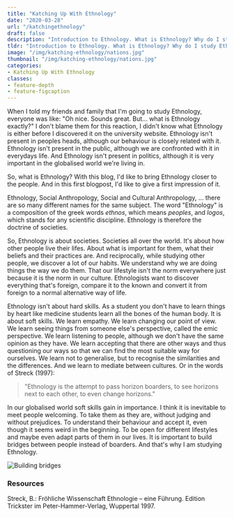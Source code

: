 ```yaml
---
title: "Katching Up With Ethnology"
date: "2020-03-28"
url: "/katchingethnology"
draft: false
description: "Introduction to Ethnology. What is Ethnology? Why do I study Ethnology?"
tldr: "Introduction to Ethnology. What is Ethnology? Why do I study Ethnology?"
image: "/img/katching-ethnology/nations.jpg"
thumbnail: "/img/katching-ethnology/nations.jpg"
categories:
- Katching Up With Ethnology
classes: 
- feature-depth
- feature-figcaption
---
```

When I told my friends and family that I'm going to study Ethnology, everyone was like: "Oh nice. Sounds great. But... what is Ethnology exactly?" I don't blame them for this reaction, I didn't know what Ethnology is either before I discovered it on the university website. Ethnology isn't present in peoples heads, although our behaviour is closely related with it. Ethnology isn't present in the public, although we are confronted with it in everydays life. And Ethnology isn't present in politics, although it is very important in the globalised world we're living in. 

So, what is Ethnology? With this blog, I'd like to bring Ethnology closer to the people. And in this first blogpost, I'd like to give a first impression of it.

<!--more-->

Ethnology, Social Anthropology, Social and Cultural Anthropology, ... there are so many different names for the same subject. The word "Ethnology" is a composition of the greek words _ethnos_, which means _peoples_, and _logos_, which stands for any scientific discipline. Ethnology is therefore the doctrine of societies.

So, Ethnology is about societies. Societies all over the world. It's about how other people live their lifes. About what is important for them, what their beliefs and their practices are. And reciprocally, while studying other people, we discover a lot of our habits. We understand why we are doing things the way we do them. That our lifestyle isn't the norm everywhere just because it is the norm in our culture. Ethnologists want to discover everything that's foreign, compare it to the known and convert it from foreign to a normal alternative way of life.

Ethnology isn't about hard skills. As a student you don't have to learn things by heart like medicine students learn all the bones of the human body. It is about soft skills. We learn empathy. We learn changing our point of view. We learn seeing things from someone else's perspective, called the emic perspective. We learn listening to people, although we don't have the same opinion as they have. We learn accepting that there are other ways and thus questioning our ways so that we can find the most suitable way for ourselves. We learn not to generalise, but to recognise the similarities and the differences. And we learn to mediate between cultures. Or in the words of Streck (1997):

> "Ethnology is the attempt to pass horizon boarders, to see horizons next to each other, to even change horizons."

In our globalised world soft skills gain in importance. I think it is inevitable to meet people welcoming. To take them as they are, without judging and without prejudices. To understand their behaviour and accept it, even though it seems weird in the beginning. To be open for different lifestyles and maybe even adapt parts of them in our lives. It is important to build bridges between people instead of boarders. And that's why I am studying Ethnology.

![Building bridges](/img/katching-ethnology/perspectives.png)

### Resources
Streck, B.: Fröhliche Wissenschaft Ethnologie – eine Führung. Edition Trickster im Peter-Hammer-Verlag, Wuppertal 1997.


